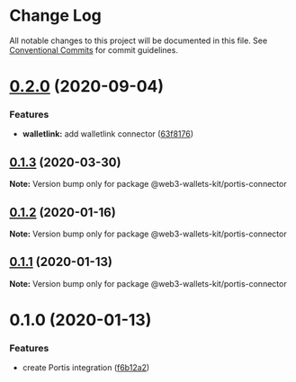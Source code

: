 # Change Log

All notable changes to this project will be documented in this file.
See [Conventional Commits](https://conventionalcommits.org) for commit guidelines.

# [0.2.0](https://github.com/akropolisio/web3-wallets-kit/compare/@web3-wallets-kit/portis-connector@0.1.3...@web3-wallets-kit/portis-connector@0.2.0) (2020-09-04)


### Features

* **walletlink:** add walletlink connector ([63f8176](https://github.com/akropolisio/web3-wallets-kit/commit/63f81765127f2a29bbf6adaacb204798b9519cd9))





## [0.1.3](https://github.com/akropolisio/web3-wallets-kit/compare/@web3-wallets-kit/portis-connector@0.1.2...@web3-wallets-kit/portis-connector@0.1.3) (2020-03-30)

**Note:** Version bump only for package @web3-wallets-kit/portis-connector





## [0.1.2](https://github.com/akropolisio/web3-wallets-kit/compare/@web3-wallets-kit/portis-connector@0.1.1...@web3-wallets-kit/portis-connector@0.1.2) (2020-01-16)

**Note:** Version bump only for package @web3-wallets-kit/portis-connector





## [0.1.1](https://github.com/akropolisio/web3-wallets-kit/compare/@web3-wallets-kit/portis-connector@0.1.0...@web3-wallets-kit/portis-connector@0.1.1) (2020-01-13)

**Note:** Version bump only for package @web3-wallets-kit/portis-connector





# 0.1.0 (2020-01-13)


### Features

* create Portis integration ([f6b12a2](https://github.com/akropolisio/web3-wallets-kit/commit/f6b12a21aa0382a04da25bdf82365a686ae3a4ec))
